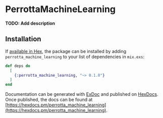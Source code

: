 # PerrottaMachineLearning

**TODO: Add description**

## Installation

If [available in Hex](https://hex.pm/docs/publish), the package can be installed
by adding `perrotta_machine_learning` to your list of dependencies in `mix.exs`:

```elixir
def deps do
  [
    {:perrotta_machine_learning, "~> 0.1.0"}
  ]
end
```

Documentation can be generated with [ExDoc](https://github.com/elixir-lang/ex_doc)
and published on [HexDocs](https://hexdocs.pm). Once published, the docs can
be found at [https://hexdocs.pm/perrotta_machine_learning](https://hexdocs.pm/perrotta_machine_learning).

